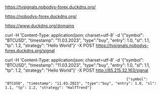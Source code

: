 https://tvsignals.nobodys-forex.duckdns.org/

https://nobodys-forex.duckdns.org/

https://www.duckdns.org/domains


curl -H 'Content-Type: application/json; charset=utf-8' -d '{"symbol": "BTCUSD", "timestamp": "11.03.2023", "type":"buy", "entry": 1.0, "sl": 1.1, "tp": 1.2, "strategy": "Hello World"}' -X POST https://tvsignals.nobodys-forex.duckdns.org/signal

curl -H 'Content-Type: application/json; charset=utf-8' -d '{"symbol": "BTCUSD", "timestamp": "11.03.2023", "type":"buy", "entry": 1.0, "sl": 1.1, "tp": 1.2, "strategy": "Hello World"}' -X POST http://85.215.32.163/signal

                                                            {"symbol": "BTCUSD", "timestamp": "11.03.2023", "type":"buy", "entry": 1.0, "sl": 1.1, "tp": 1.2, "strategy": "HalfTrend"}